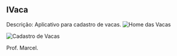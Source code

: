 ## IVaca
Descrição: Aplicativo para cadastro de vacas.
![Home das Vacas](https://user-images.githubusercontent.com/74724103/165202683-02833fd6-e452-49b8-8a2e-9e85755ee851.png)

![Cadastro de Vacas](https://user-images.githubusercontent.com/74724103/165202696-d29b51a8-41d1-4174-bea6-5ffa4cffd597.png)

Prof. Marcel.